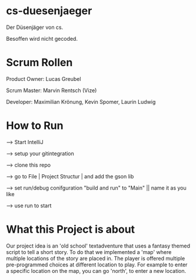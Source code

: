 # cs-duesenjaeger
Der Düsenjäger von cs.

Besoffen wird nicht gecoded.

# Scrum Rollen
Product Owner:  Lucas Greubel

Scrum Master: Marvin Rentsch (Vize)

Developer:      Maximilian Krönung, Kevin Spomer, Laurin Ludwig

# How to Run
--> Start IntelliJ

--> setup your gitintegration

--> clone this repo

--> go to File | Project Structur | and add the gson lib

--> set run/debug conifguration "build and run" to "Main" || name it as you like

--> use run to start

# What this Project is about


Our project idea is an 'old school' textadventure that uses a fantasy themed script to tell a short story.
To do that we implemented a 'map' where multiple locations of the story are placed in.
The player is offered multiple pre-programmed choices at different location to play.
For example to enter a specific location on the map, you can go 'north', to enter a new location.
